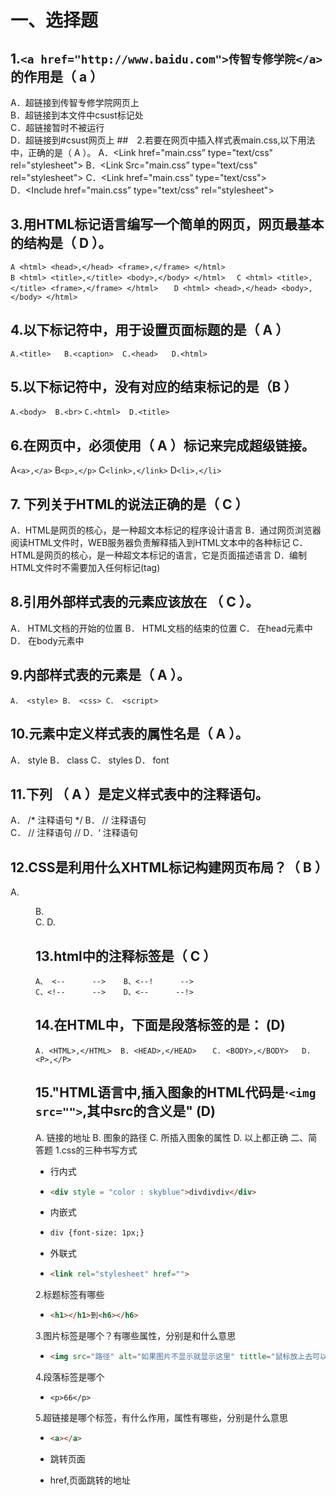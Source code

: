 # 一、选择题
## 1.`<a href="http://www.baidu.com">传智专修学院</a>`的作用是（ a   ） 
 A．超链接到传智专修学院网页上  
 B．超链接到本文件中csust标记处  
 C．超链接暂时不被运行  
 D．超链接到#csust网页上
##　2.若要在网页中插入样式表main.css,以下用法中，正确的是（  A ）。 
 A．<Link href="main.css” type="text/css"  rel="stylesheet"> 
 B．<Link Src="main.css”  type="text/css"  rel="stylesheet"> 
 C．<Link href="main.css” type="text/css">  
 D．<Include href="main.css” type="text/css"  rel="stylesheet"> 
## 3.用HTML标记语言编写一个简单的网页，网页最基本的结构是（ D  ）。   
`A <html> <head>,</head> <frame>,</frame> </html>`   
`B <html> <title>,</title> <body>,</body> </html>  ` 
`C <html> <title>,</title> <frame>,</frame> </html>   `
`D <html> <head>,</head> <body>,</body> </html>`

## 4.以下标记符中，用于设置页面标题的是（ A ） 
`A.<title>   B.<caption>  C.<head>   D.<html>`

## 5.以下标记符中，没有对应的结束标记的是（B  ） 
`A.<body>  B.<br>`   `C.<html>  D.<title>`

## 6.在网页中，必须使用（ A ）标记来完成超级链接。   
A`<a>,</a>`  B`<p>,</p>`     C`<link>,</link>`   D`<li>,</li> `

## 7. 下列关于HTML的说法正确的是（    C  ） 
A．HTML是网页的核心，是一种超文本标记的程序设计语言 
B．通过网页浏览器阅读HTML文件时，WEB服务器负责解释插入到HTML文本中的各种标记 
C．HTML是网页的核心，是一种超文本标记的语言，它是页面描述语言 
D．编制HTML文件时不需要加入任何标记(tag) 
## 8.引用外部样式表的元素应该放在 （    C  ）。 
A． HTML文档的开始的位置 
B． HTML文档的结束的位置 
C． 在head元素中 
D． 在body元素中  
## 9.内部样式表的元素是（  A    ）。 
`A． <style> B． <css> C． <script> `

## 10.元素中定义样式表的属性名是（   A   ）。 
A． style B． class C． styles D． font  
## 11.下列 （  A    ）是定义样式表中的注释语句。 
A． /* 注释语句 */ 
B． // 注释语句  
C． // 注释语句 //
D．‘ 注释语句  
## 12.CSS是利用什么XHTML标记构建网页布局？（ B     ）  
A. <dir>  B. <div>  C. <dis>  D. <dif>   
## 13.html中的注释标签是（  C  ）    
`A、 <--      -->    B、<--!      -->  `  
`C、<!--      -->    D、<--      --!> `

## 14.在HTML中，下面是段落标签的是： (D) 
`A. <HTML>,</HTML>  B. <HEAD>,</HEAD>   `
`C. <BODY>,</BODY>   D. <P>,</P> `

## 15."HTML语言中,插入图象的HTML代码是·`<img src="">`,其中src的含义是"   (D) 
A. 链接的地址 B. 图象的路径 
C. 所插入图象的属性  D. 以上都正确 
二、简答题
1.css的三种书写方式

- 行内式

- ```html
  <div style = "color : skyblue">divdivdiv</div>
  ```

- 内嵌式

- ```html
  div {font-size: 1px;}
  ```

- 外联式

- ```html
  <link rel="stylesheet" href="">
  ```

2.标题标签有哪些

- ```html
  <h1></h1>到<h6></h6>
  ```

3.图片标签是哪个？有哪些属性，分别是和什么意思

- ```html
  <img src="路径" alt="如果图片不显示就显示这里" tittle="鼠标放上去可以看见我">
  ```

4.段落标签是哪个

- `<p>66</p>`

5.超链接是哪个标签，有什么作用，属性有哪些，分别是什么意思

- ```html
  <a></a>
  ```

- 跳转页面

- href,页面跳转的地址